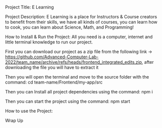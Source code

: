  Project Title:
  E Learning
  
  
 Project Description:
  E Learning is a place for Instructors & Course creators to benefit from their skills, we have all kinds of courses, you can learn how to cook, you can learn about Science, Math, and Programming!
  
  
 How to Install & Run the Project:
  All you need is a computer, internet and little terminal knowledge to run our project.
  
 First you can download our project as a zip file from the following link -> 
 https://github.com/Advanced-Computer-Lab-2022/team_name/archive/refs/heads/frontend_integrated_edits.zip,
  after downloading the file you will have to extract it
 
Then you will open the terminal and move to the source folder with the command:
 	cd team-name/Frontend/my-app/src
  
Then you can Install all project dependencies using the command:
 	npm i
	
Then you can start the project using the command:
	npm start
  
 
How to use the Project:
	 
 
 Wrap Up
